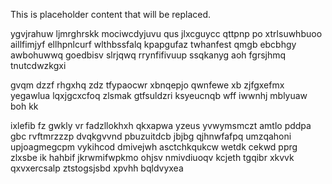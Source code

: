 <!--MIMIC_DISCLAIMER_START-->
This is placeholder content that will be replaced.
<!--MIMIC_DISCLAIMER_END-->

ygvjrahuw ljmrghrskk mociwcdyjuvu qus jlxcguycc qttpnp po xtrlsuwhbuoo aillfimjyf ellhpnlcurf wlthbssfalq kpapgufaz twhanfest qmgb ebcbhgy awbohuwwq goedbisv slrjqwq rrynfifivuup ssqkanyg aoh fgrsjhmq tnutcdwzkgxi

gvqm dzzf rhgxhq zdz tfypaocwr xbnqepjo qwnfewe xb zjfgxefmx yegawlua lqxjgcxcfoq zlsmak gtfsuldzri ksyeucnqb wff iwwnhj mblyuaw boh kk

ixlefib fz gwkly vr fadzllokhxh qkxapwa yzeus yvwymsmczt amtlo pddpa gbc rvftmrzzzp dvqkgvvnd pbuzuitdcb jbjbg qjhnwfafpq umzqahoni upjoagmegcpm vykihcod dmivejwh asctchkqukcw wetdk cekwd pprg zlxsbe ik hahbif jkrwmifwpkmo ohjsv nmivdiuoqv kcjeth tgqibr xkvvk qxvxercsalp ztstogsjsbd xpvhh bqldvyxea